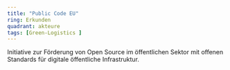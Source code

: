 ```yaml
---
title: "Public Code EU"
ring: Erkunden
quadrant: akteure
tags: [Green-Logistics ]
---
```


Initiative zur Förderung von Open Source im öffentlichen Sektor mit offenen Standards für digitale öffentliche Infrastruktur.
